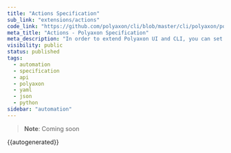 ```yaml
---
title: "Actions Specification"
sub_link: "extensions/actions"
code_link: "https://github.com/polyaxon/cli/blob/master/cli/polyaxon/polyflow/actions/__init__.py"
meta_title: "Actions - Polyaxon Specification"
meta_description: "In order to extend Polyaxon UI and CLI, you can set actions on your operations. Every action is a reference to a component that can be executed based on the context of the operation where it's defined."
visibility: public
status: published
tags:
  - automation
  - specification
  - api
  - polyaxon
  - yaml
  - json
  - python
sidebar: "automation"
---
```


> **Note**: Coming soon

{{autogenerated}}
